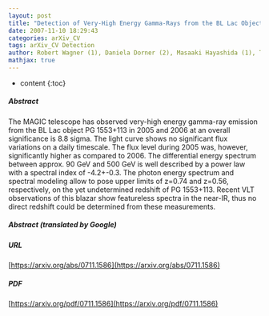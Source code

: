 ```yaml
---
layout: post
title: "Detection of Very-High Energy Gamma-Rays from the BL Lac Object PG 1553+113 with the MAGIC Telescope"
date: 2007-11-10 18:29:43
categories: arXiv_CV
tags: arXiv_CV Detection
author: Robert Wagner (1), Daniela Dorner (2), Masaaki Hayashida (1), Thomas Hengstebeck (3), Daniel Kranich (4), Daniel Mazin (1), Diego Tescaro (5), for the MAGIC Collaboration, Nina Nowak (6) ((1) MPI für Physik, München, Germany, (2) Universität Würzburg, Germany, (3) Humboldt-Universität zu Berlin, Germany, (4) ETH Zurich, Switzerland, (5) IFAE, Barcelona, Spain, (6) MPI für extraterrestrische Physik, Garching, Germany)
mathjax: true
---
```


* content
{:toc}

##### Abstract
The MAGIC telescope has observed very-high energy gamma-ray emission from the BL Lac object PG 1553+113 in 2005 and 2006 at an overall significance is 8.8 sigma. The light curve shows no significant flux variations on a daily timescale. The flux level during 2005 was, however, significantly higher as compared to 2006. The differential energy spectrum between approx. 90 GeV and 500 GeV is well described by a power law with a spectral index of -4.2+-0.3. The photon energy spectrum and spectral modeling allow to pose upper limits of z=0.74 and z=0.56, respectively, on the yet undetermined redshift of PG 1553+113. Recent VLT observations of this blazar show featureless spectra in the near-IR, thus no direct redshift could be determined from these measurements.

##### Abstract (translated by Google)


##### URL
[https://arxiv.org/abs/0711.1586](https://arxiv.org/abs/0711.1586)

##### PDF
[https://arxiv.org/pdf/0711.1586](https://arxiv.org/pdf/0711.1586)

